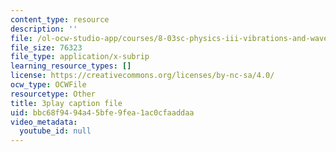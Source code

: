 ```yaml
---
content_type: resource
description: ''
file: /ol-ocw-studio-app/courses/8-03sc-physics-iii-vibrations-and-waves-fall-2016/bbc68f9494a45bfe9fea1ac0cfaaddaa_In0E5_JrPpo.vtt
file_size: 76323
file_type: application/x-subrip
learning_resource_types: []
license: https://creativecommons.org/licenses/by-nc-sa/4.0/
ocw_type: OCWFile
resourcetype: Other
title: 3play caption file
uid: bbc68f94-94a4-5bfe-9fea-1ac0cfaaddaa
video_metadata:
  youtube_id: null
---
```


